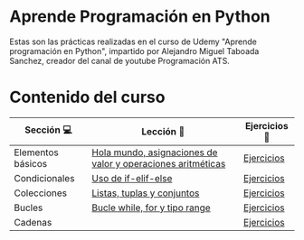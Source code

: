 # Aprende Programación en Python

Estas son las prácticas realizadas en el curso de Udemy "Aprende programación en Python", impartido por Alejandro Miguel Taboada Sanchez, creador del canal de youtube Programación ATS.

# Contenido del curso

| Sección :computer: | Lección :floppy_disk: | Ejercicios :crystal_ball: |
| ------------- |------------- | ------------- |
| Elementos básicos |[Hola mundo, asignaciones de valor y operaciones aritméticas](https://github.com/mibarra24/Python-practices/tree/main/basicElements)| [Ejercicios](https://github.com/mibarra24/Python-practices/tree/main/basicElements/ejercicios) |
| Condicionales |[Uso de if-elif-else](https://github.com/mibarra24/Python-practices/tree/main/2-condicionales)| [Ejercicios](https://github.com/mibarra24/Python-practices/tree/main/2-condicionales/ejercicios)
| Colecciones |[Listas, tuplas y conjuntos](https://github.com/mibarra24/Python-practices/tree/main/3-colecciones)| [Ejercicios](https://github.com/mibarra24/Python-practices/tree/main/3-colecciones/ejercicios)
| Bucles |[Bucle while, for y tipo range](https://github.com/mibarra24/Python-practices/tree/main/4-bucles)|[Ejercicios](https://github.com/mibarra24/Python-practices/tree/main/4-bucles/ejercicios)
| Cadenas |[]()|[Ejercicios]()
